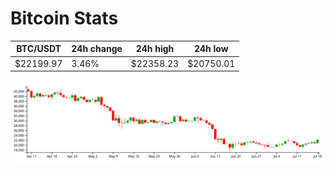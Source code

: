 # Bitcoin Stats

BTC/USDT|24h change|24h high|24h low|
|---|---|---|---|
|$22199.97|3.46%|$22358.23|$20750.01|

<img src="./chart.svg">
